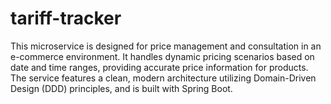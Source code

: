 # tariff-tracker
This microservice is designed for price management and consultation in an e-commerce environment. It handles dynamic pricing scenarios based on date and time ranges, providing accurate price information for products. The service features a clean, modern architecture utilizing Domain-Driven Design (DDD) principles, and is built with Spring Boot.
